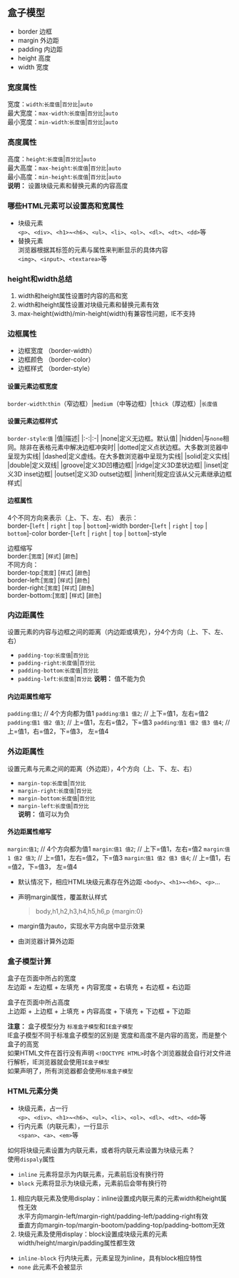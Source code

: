 ## 盒子模型  
- border 边框  
- margin 外边距  
- padding 内边距  
- height 高度  
- width 宽度  
### 宽度属性  
宽度：`width`:`长度值`|`百分比`|`auto`  
最大宽度：`max-width`:`长度值`|`百分比`|`auto`  
最小宽度：`min-width`:`长度值`|`百分比`|`auto`  
### 高度属性
高度：`height`:`长度值`|`百分比`|`auto`  
最大高度：`max-height`:`长度值`|`百分比`|`auto`  
最小高度：`min-height`:`长度值`|`百分比`|`auto`  
**说明：** 设置块级元素和替换元素的内容高度  
### 哪些HTML元素可以设置高和宽属性  
- 块级元素  
    `<p>`、`<div>`、`<h1>`~`<h6>`、`<ul>`、`<li>`、`<ol>`、`<dl>`、`<dt>`、`<dd>`等  
- 替换元素  
    浏览器根据其标签的元素与属性来判断显示的具体内容  
    `<img>`、`<input>`、`<textarea>`等
### height和width总结  
1. width和height属性设置时内容的高和宽  
2. width和height属性设置对块级元素和替换元素有效  
3. max-height(width)/min-height(width)有兼容性问题，IE不支持  
### 边框属性  
- 边框宽度 （border-width）
- 边框颜色 （border-color）
- 边框样式 （border-style）
#### 设置元素边框宽度  
`border-width`:`thin`（窄边框）|`medium`（中等边框）|`thick`（厚边框）|`长度值`
#### 设置元素边框样式  
`border-style`:`值`
|值|描述|
|:-:|:-|
|none|定义无边框。默认值|
|hidden|与`none`相同。除非在表格元素中解决边框冲突时|
|dotted|定义点状边框。大多数浏览器中呈现为实线|
|dashed|定义虚线。在大多数浏览器中呈现为实线|
|solid|定义实线|
|double|定义双线|
|groove|定义3D凹槽边框|
|ridge|定义3D垄状边框|
|inset|定义3D inset边框|
|outset|定义3D outset边框|
|inherit|规定应该从父元素继承边框样式|
#### 边框属性  
4个不同方向来表示（上、下、左、右）
表示：  
border-[`left` | `right` | `top` | `bottom`]-width
border-[`left` | `right` | `top` | `bottom`]-color
border-[`left` | `right` | `top` | `bottom`]-style

边框缩写  
border:[`宽度`] [`样式`] [`颜色`]  
不同方向：  
border-top:[`宽度`] [`样式`] [`颜色`]  
border-left:[`宽度`] [`样式`] [`颜色`]  
border-right:[`宽度`] [`样式`] [`颜色`]  
border-bottom:[`宽度`] [`样式`] [`颜色`]  
### 内边距属性  
设置元素的内容与边框之间的距离（内边距或填充），分4个方向（上、下、左、右）  
- `padding-top`:`长度值`|`百分比`
- `padding-right`:`长度值`|`百分比`
- `padding-bottom`:`长度值`|`百分比`
- `padding-left`:`长度值`|`百分比`
**说明：** 值不能为负  
#### 内边距属性缩写  
`padding`:`值1`; // 4个方向都为值1
`padding`:`值1 值2`; // 上下=值1，左右=值2
`padding`:`值1 值2 值3`; // 上=值1，左右=值2，下=值3
`padding`:`值1 值2 值3 值4`; // 上=值1，右=值2，下=值3， 左=值4  
### 外边距属性  
设置元素与元素之间的距离（外边距），4个方向（上、下、左、右）  
- `margin-top`:`长度值`|`百分比`
- `margin-right`:`长度值`|`百分比`
- `margin-bottom`:`长度值`|`百分比`
- `margin-left`:`长度值`|`百分比`  
**说明：** 值可以为负 
#### 外边距属性缩写  
`margin`:`值1`; // 4个方向都为值1
`margin`:`值1 值2`; // 上下=值1，左右=值2
`margin`:`值1 值2 值3`; // 上=值1，左右=值2，下=值3
`margin`:`值1 值2 值3 值4`; // 上=值1，右=值2，下=值3， 左=值4  


- 默认情况下，相应HTML块级元素存在外边距 `<body>`、`<h1>`~`<h6>`、`<p>`...
- 声明margin属性，覆盖默认样式  
    > body,h1,h2,h3,h4,h5,h6,p {margin:0}

- margin值为auto，实现水平方向居中显示效果  
- 由浏览器计算外边距  
### 盒子模型计算  
盒子在页面中所占的宽度  
左边距 + 左边框 + 左填充 + 内容宽度 + 右填充 + 右边框 + 右边距  

盒子在页面中所占高度  
上边距 + 上边框 + 上填充 + 内容高度 + 下填充 + 下边框 + 下边距  

**注意：**
盒子模型分为 `标准盒子模型`和`IE盒子模型`  
IE盒子模型不同于标准盒子模型的区别是 宽度和高度不是内容的高宽，而是整个盒子的高宽  
如果HTML文件在首行没有声明 `<!DOCTYPE HTML>`时各个浏览器就会自行对文件进行解析，IE浏览器就会使用`IE盒子模型`  
如果声明了，所有浏览器都会使用`标准盒子模型`
### HTML元素分类  
- 块级元素，占一行  
    `<p>`、`<div>`、`<h1>`~`<h6>`、`<ul>`、`<li>`、`<ol>`、`<dl>`、`<dt>`、`<dd>`等  
- 行内元素（内联元素），一行显示      
    `<span>`、`<a>`、`<em>`等  

如何将块级元素设置为内联元素，或者将内联元素设置为块级元素？  
使用`dispaly`属性  

- `inline` 元素将显示为内联元素，元素前后没有换行符   
- `block` 元素将显示为块级元素，元素前后会带有换行符   

1. 相应内联元素及使用display：inline设置成内联元素的元素width和height属性无效  
    水平方向margin-left/margin-right/padding-left/padding-right有效  
    垂直方向margin-top/margin-bootom/padding-top/padding-bottom无效  
2. 块级元素及使用display：block设置成块级元素的元素width/height/margin/padding属性都生效  

- `inline-block` 行内块元素，元素呈现为inline，具有block相应特性  
- `none` 此元素不会被显示  